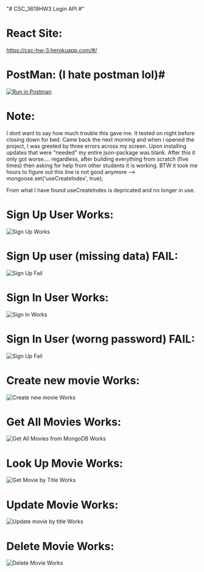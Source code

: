 "# CSC_3619HW3 Login API #" 


# React Site: #
https://csc-hw-3.herokuapp.com/#/

# PostMan: (I hate postman lol)#

[![Run in Postman](https://run.pstmn.io/button.svg)](https://app.getpostman.com/run-collection/19231130-c4c790c7-32e1-4dc5-8516-cf3e88dbb193?action=collection%2Ffork&collection-url=entityId%3D19231130-c4c790c7-32e1-4dc5-8516-cf3e88dbb193%26entityType%3Dcollection%26workspaceId%3D059b02d9-6ab5-4182-b56c-f56e5f01f6f4)

# Note: #

I dont want to say how much trouble this gave me. It tested on night before closing down for bed. Came back the next morning and when i opened the project, I was greeted by three errors across my screen. Upon installing updates that were "needed" my entire json-package was blank. After this it only got worse.... regardless, after building everything from scratch (five times) then asking for help from other students it is working. BTW it took me hours to figure out this line is not good anymore --> mongoose.set('useCreateIndex', true);

From what I have found useCreateIndex is depricated and no longer in use.


# Sign Up User Works: #
![Sign Up Works](https://user-images.githubusercontent.com/10605443/161409037-97af0e16-5730-4c18-ad14-776f0f1e29ad.png)

# Sign Up user (missing data) FAIL: #
![Sign Up Fail ](https://user-images.githubusercontent.com/10605443/161409035-bc5a8228-7a04-4cad-bca4-46117f453720.png)

# Sign In User Works: #
![Sign In Works](https://user-images.githubusercontent.com/10605443/161409034-af451cbc-585e-4758-8d43-4fa50fb5c9d7.png)

# Sign In User (worng password) FAIL: #
![Sign Up Fail ](https://user-images.githubusercontent.com/10605443/161409035-bc5a8228-7a04-4cad-bca4-46117f453720.png)

# Create new movie Works: #
![Create new movie Works](https://user-images.githubusercontent.com/10605443/161409027-b96a9ba5-6a1e-4ab3-8968-2927e806dc71.png)

# Get All Movies Works: #
![Get All Movies from MongoDB Works](https://user-images.githubusercontent.com/10605443/161409032-0c4a7d1f-7d59-47c0-b953-8dd599f9f44a.png)

# Look Up Movie Works: #
![Get Movie by Title Works](https://user-images.githubusercontent.com/10605443/161409033-f175a9ba-5bf4-4f47-8345-4af8cefea360.png)

# Update Movie Works: #
![Update movie by title Works](https://user-images.githubusercontent.com/10605443/161409039-7fed1e47-bffa-4ec1-bb4f-e84f0339d24b.png)

# Delete Movie Works: #
![Delete Movie Works](https://user-images.githubusercontent.com/10605443/161409028-d35bed55-be8f-4e4c-ba0b-29f19bce83f6.png)

